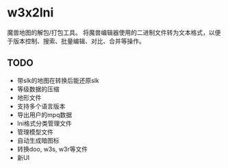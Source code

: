 # w3x2lni

魔兽地图的解包/打包工具。
将魔兽编辑器使用的二进制文件转为文本格式，以便于版本控制、搜索、批量编辑、对比、合并等操作。

## TODO

* 带slk的地图在转换后能还原slk
* 等级数据的压缩
* 地形文件
* 支持多个语言版本
* 导出用户的mpq数据
* lni格式分类管理文件
* 管理模型文件
* 自动生成暗图标
* 转换doo, w3s, w3r等文件
* 新UI
